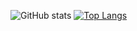 ![GitHub stats](https://github-readme-stats-rampant.vercel.app/api?username=rampantspark&show_icons=true&theme=synthwave&count_private=true)
[![Top Langs](https://github-readme-stats-rampant.vercel.app/api/top-langs/?username=rampantspark&theme=synthwave&langs_count=10&hide=css,asp.net,html,scss)](https://github.com/anuraghazra/github-readme-stats)
